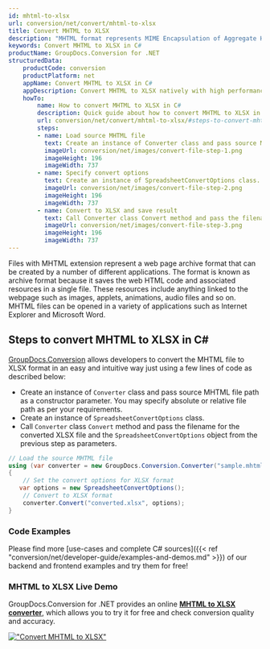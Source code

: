 ```yaml
---
id: mhtml-to-xlsx
url: conversion/net/convert/mhtml-to-xlsx
title: Convert MHTML to XLSX
description: "MHTML format represents MIME Encapsulation of Aggregate HTML with .mhtml extension. Learn how to convert MHTML to XLSX file programmatically in C# language using GroupDocs.Conversion for .NET library."
keywords: Convert MHTML to XLSX in C#
productName: GroupDocs.Conversion for .NET
structuredData:
    productCode: conversion
    productPlatform: net
    appName: Convert MHTML to XLSX in C#
    appDescription: Convert MHTML to XLSX natively with high performance using C# language and server side GroupDocs.Conversion for .NET APIs, without the use of any software like Microsoft or Open Office.
    howTo:
        name: How to convert MHTML to XLSX in C# 
        description: Quick guide about how to convert MHTML to XLSX in C# with high performance and accuracy.
        url: conversion/net/convert/mhtml-to-xlsx/#steps-to-convert-mhtml-to-xlsx-in-c
        steps:
        - name: Load source MHTML file 
          text: Create an instance of Converter class and pass source MHTML file path as a constructor parameter. You may specify absolute or relative file path as per your requirements. 
          imageUrl: conversion/net/images/convert-file-step-1.png
          imageHeight: 196
          imageWidth: 737
        - name: Specify convert options 
          text: Create an instance of SpreadsheetConvertOptions class.
          imageUrl: conversion/net/images/convert-file-step-2.png
          imageHeight: 196
          imageWidth: 737
        - name: Convert to XLSX and save result 
          text: Call Converter class Convert method and pass the filename for the converted HTML file and the SpreadsheetConvertOptions object from the previous step as parameters.
          imageUrl: conversion/net/images/convert-file-step-3.png
          imageHeight: 196
          imageWidth: 737
---
```


Files with MHTML extension represent a web page archive format that can be created by a number of different applications. The format is known as archive format because it saves the web HTML code and associated resources in a single file. These resources include anything linked to the webpage such as images, applets, animations, audio files and so on. MHTML files can be opened in a variety of applications such as Internet Explorer and Microsoft Word.

## Steps to convert MHTML to XLSX in C#

[GroupDocs.Conversion](https://products.groupdocs.com/conversion/net) allows developers to convert the MHTML file to XLSX format in an easy and intuitive way just using a few lines of code as described below:

* Create an instance of `Converter` class and pass source MHTML file path as a constructor parameter. You may specify absolute or relative file path as per your requirements. 
* Create an instance of `SpreadsheetConvertOptions` class.
* Call `Converter` class `Convert` method and pass the filename for the converted XLSX file and the `SpreadsheetConvertOptions` object from the previous step as parameters.

```csharp
// Load the source MHTML file
using (var converter = new GroupDocs.Conversion.Converter("sample.mhtml"))
{
    // Set the convert options for XLSX format
   var options = new SpreadsheetConvertOptions();
    // Convert to XLSX format
    converter.Convert("converted.xlsx", options);
}
```

### Code Examples

Please find more [use-cases and complete C# sources]({{< ref "conversion/net/developer-guide/examples-and-demos.md" >}}) of our backend and frontend examples and try them for free!

### MHTML to XLSX Live Demo

GroupDocs.Conversion for .NET provides an online [**MHTML to XLSX converter**](https://products.groupdocs.app/conversion/mhtml-to-xlsx), which allows you to try it for free and check conversion quality and accuracy.

[!["Convert MHTML to XLSX"](conversion/net/images/convert-to-xlsx/convert-mhtml-to-xlsx.png)](https://products.groupdocs.app/conversion/mhtml-to-xlsx)